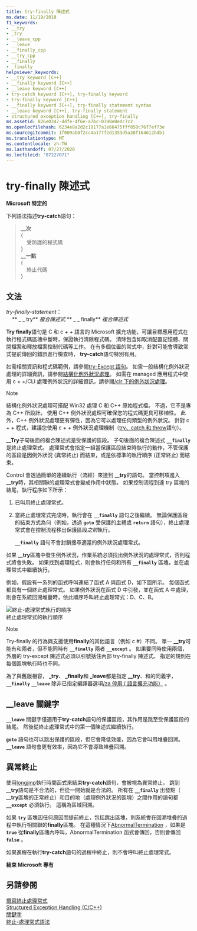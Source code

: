 ```yaml
---
title: try-finally 陳述式
ms.date: 11/19/2018
f1_keywords:
- __try
- _try
- __leave_cpp
- __leave
- __finally_cpp
- __try_cpp
- __finally
- _finally
helpviewer_keywords:
- __try keyword [C++]
- __finally keyword [C++]
- __leave keyword [C++]
- try-catch keyword [C++], try-finally keyword
- try-finally keyword [C++]
- __finally keyword [C++], try-finally statement syntax
- __leave keyword [C++], try-finally statement
- structured exception handling [C++], try-finally
ms.assetid: 826e0347-ddfe-4f6e-a7bc-0398e0edc7c2
ms.openlocfilehash: 6234e8a2d2c18177a1e66475fff850c76f7ef73e
ms.sourcegitcommit: 1f009ab0f2cc4a177f2d1353d5a38f164612bdb1
ms.translationtype: MT
ms.contentlocale: zh-TW
ms.lasthandoff: 07/27/2020
ms.locfileid: "87227071"
---
```

# <a name="try-finally-statement"></a>try-finally 陳述式

**Microsoft 特定的**

下列語法描述**try-catch**語句：

> **\_\_次**<br/>
> {\
> &nbsp;&nbsp;&nbsp;&nbsp;受防護的程式碼 \
> }\
> **\_\_一點**\
> {\
> &nbsp;&nbsp;&nbsp;&nbsp;終止代碼 \
> }

## <a name="grammar"></a>文法

*try-finally-statement*：<br/>
&nbsp;&nbsp;&nbsp;&nbsp;** \_ \_ try** *複合陳述式* ** \_ \_ finally** *複合陳述式*

**Try finally**語句是 C 和 c + + 語言的 Microsoft 擴充功能，可讓目標應用程式在執行程式碼區塊中斷時，保證執行清除程式碼。 清除包含如取消配置記憶體、關閉檔案和釋放檔案控制代碼等工作。 在有多個位置的常式中，針對可能會導致常式提前傳回的錯誤進行檢查時， **try-catch**語句特別有用。

如需相關資訊和程式碼範例，請參閱[try-Except 語句](../cpp/try-except-statement.md)。 如需一般結構化例外狀況處理的詳細資訊，請參閱[結構化例外狀況處理](../cpp/structured-exception-handling-c-cpp.md)。 如需在 managed 應用程式中使用 c + +/CLI 處理例外狀況的詳細資訊，請參閱[/clr 下的例外狀況處理](../extensions/exception-handling-cpp-component-extensions.md)。

> [!NOTE]
> 結構化例外狀況處理可搭配 Win32 處理 C 和 C++ 原始程式檔。 不過，它不是專為 C++ 所設計。 使用 C++ 例外狀況處理可確保您的程式碼更具可移植性。 此外，C++ 例外狀況處理更有彈性，因為它可以處理任何類型的例外狀況。 針對 c + + 程式，建議您使用 c + + 例外狀況處理機制（[try、catch 和 throw](../cpp/try-throw-and-catch-statements-cpp.md)語句）。

**__Try**子句後面的複合陳述式是受保護的區段。 子句後面的複合陳述式 **`__finally`** 是終止處理常式。 處理常式會指定一組當保護區段結束時執行的動作，不管保護的區段是因例外狀況 (異常終止) 而結束，或是依標準的執行順序 (正常終止) 而結束。

Control 會透過簡單的連續執行（流經）來達到 **__try**的語句。 當控制項進入 **__try**時，其相關聯的處理常式會變成作用中狀態。 如果控制流程到達 try 區塊的結尾，執行程序如下所示：

1. 已叫用終止處理常式。

1. 當終止處理常式完成時，執行會在 **`__finally`** 語句之後繼續。 無論保護區段的結束方式為何（例如，透過 **`goto`** 受保護的主體或 **`return`** 語句），終止處理常式會在控制流程移出保護區段*之前*執行。

   **`__finally`** 語句不會封鎖搜尋適當的例外狀況處理常式。

如果 **__try**區塊中發生例外狀況，作業系統必須找出例外狀況的處理常式，否則程式將會失敗。 如果找到處理程式，則會執行任何和所有 **`__finally`** 區塊，並在處理常式中繼續執行。

例如，假設有一系列的函式呼叫連結了函式 A 與函式 D，如下圖所示。 每個函式都具有一個終止處理常式。 如果例外狀況在函式 D 中引發，並在函式 A 中處理，則會在系統回溯堆疊時，依此順序呼叫終止處理常式：D、C、B。

![終止&#45;處理常式執行的順序](../cpp/media/vc38cx1.gif "終止&#45;處理常式執行的順序") <br/>
終止處理常式的執行順序

> [!NOTE]
> Try-finally 的行為與支援使用**finally**的其他語言（例如 c #）不同。  單一 **__try**可能有和兩者，但不能同時有 **`__finally`** 兩者 **`__except`** 。  如果要同時使用兩個，外層的 try-except 陳述式必須以引號括住內部 try-finally 陳述式。  指定的規則在每個區塊執行時也不同。

為了與舊版相容， **_try**、 **_finally**和 **_leave**都是指定 **__try**、和的同義字， **`__finally`** **`__leave`** 除非已指定編譯器選項[/za 停用 \( 語言擴充功能）](../build/reference/za-ze-disable-language-extensions.md) 。

## <a name="the-__leave-keyword"></a>__leave 關鍵字

**`__leave`** 關鍵字僅適用于**try-catch**語句的保護區段，其作用是跳至受保護區段的結尾。 然後從終止處理常式中的第一個陳述式繼續執行。

**`goto`** 語句也可以跳出保護的區段，但它會降低效能，因為它會叫用堆疊回溯。 **`__leave`** 語句會更有效率，因為它不會導致堆疊回溯。

## <a name="abnormal-termination"></a>異常終止

使用[longjmp](../c-runtime-library/reference/longjmp.md)執行時間函式來結束**try-catch**語句，會被視為異常終止。 跳到 **__try**語句是不合法的，但從一開始就是合法的。 所有在 **`__finally`** 出發點（ **__try**區塊的正常終止）和目的地（處理例外狀況的區塊）之間作用的語句都 **`__except`** 必須執行。 這稱為區域回溯。

如果 **`try`** 區塊因任何原因而提前終止，包括跳出區塊，則系統會在回溯堆疊的過程中執行相關聯的**finally**區塊。 在這種情況下[AbnormalTermination](/windows/win32/Debug/abnormaltermination) ，如果是 **`true`** 從**finally**區塊內呼叫，AbnormalTermination 函式會傳回，否則會傳回 **`false`** 。

如果進程在執行**try-catch**語句的過程中終止，則不會呼叫終止處理常式。

**結束 Microsoft 專有**

## <a name="see-also"></a>另請參閱

[撰寫終止處理常式](../cpp/writing-a-termination-handler.md)<br/>
[Structured Exception Handling (C/C++)](../cpp/structured-exception-handling-c-cpp.md)<br/>
[關鍵字](../cpp/keywords-cpp.md)<br/>
[終止-處理常式語法](/windows/win32/Debug/termination-handler-syntax)
